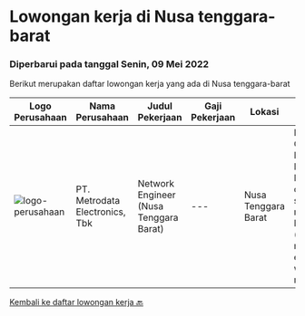 
  # Lowongan kerja di Nusa tenggara-barat

  ### Diperbarui pada tanggal Senin, 09 Mei 2022

  Berikut merupakan daftar lowongan kerja yang ada di Nusa tenggara-barat

  |Logo Perusahaan | Nama Perusahaan | Judul Pekerjaan | Gaji Pekerjaan | Lokasi | Deskripsi | Tanggal diunggah | Pranala |
  | -------------- | --------------- | --------------- | --------- | --------- | -------------- | ------- | ----------- |
  |![logo-perusahaan](https://image-service-cdn.seek.com.au/0d75518309b56a3cff39daa569b0ba02cc7a22f2/ee4dce1061f3f616224767ad58cb2fc751b8d2dc)|PT. Metrodata Electronics, Tbk|Network Engineer (Nusa Tenggara Barat)|---|Nusa Tenggara Barat|Personal Qualification: Minimum of Diplome-3 Degree in computer science or related field Minimum 3 (three) years relevant experience will be required...|Jumat, 06 Mei 2022|https://www.jobstreet.co.id/id/job/network-engineer-nusa-tenggara-barat-3863231?token=0~d83b195d-9138-4280-9de8-7d38be6959f5&sectionRank=1&jobId=jobstreet-id-job-3863231|


  [Kembali ke daftar lowongan kerja 🔙](../README.md#daftar-lowongan-kerja)
  